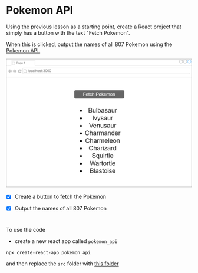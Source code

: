 # Pokemon API

Using the previous lesson as a starting point, create a React project that simply has a button with the text "Fetch Pokemon".

When this is clicked, output the names of all 807 Pokemon using the [Pokemon API. ](https://pokeapi.co)

![](img.png)


- [x] Create a button to fetch the Pokemon


- [x] Output the names of all 807 Pokemon

#

To use the code
- create a new react app called ``pokemon_api `` 

```
npx create-react-app pokemon_api
```

and then replace the ``src`` folder with [this folder](https://github.com/M-Aziza/MERN_Stack/tree/main/Pokemon/src)

